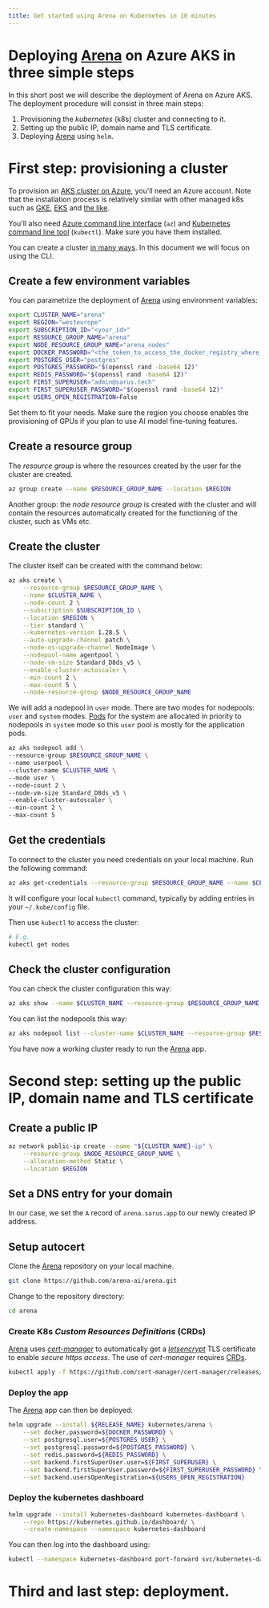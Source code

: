 ```yaml
---
title: Get started using Arena on Kubernetes in 10 minutes
---
```


# Deploying [Arena](https://github.com/arena-ai/arena) on Azure AKS in three simple steps

In this short post we will describe the deployment of Arena on Azure AKS.
The deployment procedure will consist in three main steps:

1. Provisioning the *kubernetes* (k8s) cluster and connecting to it.
2. Setting up the public IP, domain name and TLS certificate.
3. Deploying [Arena](https://github.com/arena-ai/arena) using `helm`.

# First step: provisioning a cluster

To provision an [AKS cluster on Azure](https://azure.microsoft.com/fr-fr/products/kubernetes-service), you'll need an Azure account. Note that the installation process is relatively similar with other managed k8s such as [GKE](https://cloud.google.com/kubernetes-engine), [EKS](https://aws.amazon.com/eks/) and [the like](https://us.ovhcloud.com/public-cloud/kubernetes/).

You'll also need [Azure command line interface](https://learn.microsoft.com/en-us/cli/azure/install-azure-cli) (`az`) and [Kubernetes command line tool](https://kubernetes.io/docs/reference/kubectl/) (`kubectl`).
Make sure you have them installed.

You can create a cluster [in many ways](https://learn.microsoft.com/en-us/azure/aks/learn/quick-kubernetes-deploy-cli). In this document we will focus on using the CLI.

## Create a few environment variables

You can parametrize the deployment of [Arena](https://github.com/arena-ai/arena) using environment variables:
```sh
export CLUSTER_NAME="arena"
export REGION="westeurope"
export SUBSCRIPTION_ID="<your_id>"
export RESOURCE_GROUP_NAME="arena"
export NODE_RESOURCE_GROUP_NAME="arena_nodes"
export DOCKER_PASSWORD="<the_token_to_access_the_docker_registry_where_images_are>"
export POSTGRES_USER="postgres"
export POSTGRES_PASSWORD="$(openssl rand -base64 12)"
export REDIS_PASSWORD="$(openssl rand -base64 12)"
export FIRST_SUPERUSER="admin@sarus.tech"
export FIRST_SUPERUSER_PASSWORD="$(openssl rand -base64 12)"
export USERS_OPEN_REGISTRATION=False
```

Set them to fit your needs. Make sure the region you choose enables the provisioning of GPUs if you plan to use AI model fine-tuning features.

## Create a resource group

The *resource group* is where the resources created by the user for the cluster are created.

```sh
az group create --name $RESOURCE_GROUP_NAME --location $REGION
```

Another group: the *node resource group* is created with the cluster and will contain the resources automatically created for the functioning of the cluster, such as VMs etc.

## Create the cluster

The cluster itself can be created with the command below:

```sh
az aks create \
    --resource-group $RESOURCE_GROUP_NAME \
    --name $CLUSTER_NAME \
    --node-count 2 \
    --subscription $SUBSCRIPTION_ID \
    --location $REGION \
    --tier standard \
    --kubernetes-version 1.28.5 \
    --auto-upgrade-channel patch \
    --node-os-upgrade-channel NodeImage \
    --nodepool-name agentpool \
    --node-vm-size Standard_D8ds_v5 \
    --enable-cluster-autoscaler \
    --min-count 2 \
    --max-count 5 \
    --node-resource-group $NODE_RESOURCE_GROUP_NAME
```

We will add a nodepool in `user` mode. There are two modes for nodepools: `user` and `system` modes. [Pods](https://kubernetes.io/docs/concepts/workloads/pods/) for the system are allocated in priority to nodepools in `system` mode so this `user` pool is mostly for the application pods.

```sh
az aks nodepool add \
--resource-group $RESOURCE_GROUP_NAME \
--name userpool \
--cluster-name $CLUSTER_NAME \
--mode user \
--node-count 2 \
--node-vm-size Standard_D8ds_v5 \
--enable-cluster-autoscaler \
--min-count 2 \
--max-count 5
```

## Get the credentials

To connect to the cluster you need credentials on your local machine. Run the following command:

```sh
az aks get-credentials --resource-group $RESOURCE_GROUP_NAME --name $CLUSTER_NAME
```
It will configure your local `kubectl` command, typically by adding entries in your `~/.kube/config` file.

Then use `kubectl` to access the cluster:

```sh
# E.g.
kubectl get nodes
```

## Check the cluster configuration

You can check the cluster configuration this way:

```sh
az aks show --name $CLUSTER_NAME --resource-group $RESOURCE_GROUP_NAME
```

You can list the nodepools this way:

```sh
az aks nodepool list --cluster-name $CLUSTER_NAME --resource-group $RESOURCE_GROUP_NAME
```

You have now a working cluster ready to run the [Arena](https://github.com/arena-ai/arena) app.

# Second step: setting up the public IP, domain name and TLS certificate

## Create a public IP

```sh
az network public-ip create --name "${CLUSTER_NAME}-ip" \
    --resource-group $NODE_RESOURCE_GROUP_NAME \
    --allocation-method Static \
    --location $REGION
```

## Set a DNS entry for your domain

In our case, we set the `A` record of `arena.sarus.app` to our newly created IP address.

## Setup autocert

Clone the [Arena](https://github.com/arena-ai/arena) repository on your local machine.

```sh
git clone https://github.com/arena-ai/arena.git
```

Change to the repository directory:

```sh
cd arena
```

### Create K8s *Custom Resources Definitions* (CRDs)

[Arena](https://github.com/arena-ai/arena) uses [*cert-manager*](https://cert-manager.io/docs/installation/helm/) to automatically get a [*letsencrypt*](https://letsencrypt.org/) TLS certificate to enable *secure https access*.
The use of *cert-manager* requires [CRDs](https://kubernetes.io/docs/tasks/extend-kubernetes/custom-resources/custom-resource-definitions/).

```sh
kubectl apply -f https://github.com/cert-manager/cert-manager/releases/download/v1.14.4/cert-manager.crds.yaml
```

### Deploy the app

The [Arena](https://github.com/arena-ai/arena) app can then be deployed:

```sh
helm upgrade --install ${RELEASE_NAME} kubernetes/arena \
	--set docker.password=${DOCKER_PASSWORD} \
	--set postgresql.user=${POSTGRES_USER} \
	--set postgresql.password=${POSTGRES_PASSWORD} \
	--set redis.password=${REDIS_PASSWORD} \
	--set backend.firstSuperUser.user=${FIRST_SUPERUSER} \
	--set backend.firstSuperUser.password=${FIRST_SUPERUSER_PASSWORD} \
	--set backend.usersOpenRegistration=${USERS_OPEN_REGISTRATION}
```

### Deploy the kubernetes dashboard

```sh
helm upgrade --install kubernetes-dashboard kubernetes-dashboard \
    --repo https://kubernetes.github.io/dashboard/ \
    --create-namespace --namespace kubernetes-dashboard
```

You can then log into the dashboard using:

```sh
kubectl --namespace kubernetes-dashboard port-forward svc/kubernetes-dashboard-kong-proxy 8443:443
```

# Third and last step: deployment.